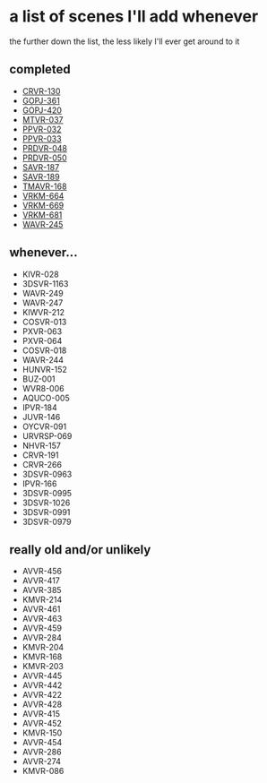 # a list of scenes I'll add whenever
the further down the list, the less likely I'll ever get around to it

## completed
* [CRVR-130](https://github.com/vt-idiot/JAV-VR-JSON/blob/main/CRVR/CRVR-130.json)
* [GOPJ-361](https://github.com/vt-idiot/JAV-VR-JSON/blob/main/GOPJ/GOPJ-361.json)
* [GOPJ-420](https://github.com/vt-idiot/JAV-VR-JSON/blob/main/GOPJ/GOPJ-420.json)
* [MTVR-037](https://github.com/vt-idiot/JAV-VR-JSON/blob/main/MTVR/MTVR-037.json)
* [PPVR-032](https://github.com/vt-idiot/JAV-VR-JSON/blob/main/PPVR/PPVR-032.json)
* [PPVR-033](https://github.com/vt-idiot/JAV-VR-JSON/blob/main/PPVR/PPVR-033.json)
* [PRDVR-048](https://github.com/vt-idiot/JAV-VR-JSON/blob/main/PRDVR%20%5BPrestige%20%22PRVR%22%5D/PRDVR-048.json)
* [PRDVR-050](https://github.com/vt-idiot/JAV-VR-JSON/blob/main/PRDVR%20%5BPrestige%20%22PRVR%22%5D/PRDVR-050.json)
* [SAVR-187](https://github.com/vt-idiot/JAV-VR-JSON/blob/main/SAVR/SAVR-187.json)
* [SAVR-189](https://github.com/vt-idiot/JAV-VR-JSON/blob/main/SAVR/SAVR-189.json)
* [TMAVR-168](https://github.com/vt-idiot/JAV-VR-JSON/blob/main/TMAVR/TMAVR-168.json)
* [VRKM-664](https://github.com/vt-idiot/JAV-VR-JSON/blob/main/VRKM/VRKM-664.json)
* [VRKM-669](https://github.com/vt-idiot/JAV-VR-JSON/blob/main/VRKM/VRKM-669.json)
* [VRKM-681](https://github.com/vt-idiot/JAV-VR-JSON/blob/main/VRKM/VRKM-681.json)
* [WAVR-245](https://github.com/vt-idiot/JAV-VR-JSON/blob/main/WAVR/WAVR-245.json)


## whenever...
* KIVR-028
* 3DSVR-1163
* WAVR-249
* WAVR-247
* KIWVR-212
* COSVR-013
* PXVR-063
* PXVR-064
* COSVR-018
* WAVR-244
* HUNVR-152
* BUZ-001
* WVR8-006
* AQUCO-005
* IPVR-184
* JUVR-146
* OYCVR-091
* URVRSP-069
* NHVR-157
* CRVR-191
* CRVR-266
* 3DSVR-0963
* IPVR-166
* 3DSVR-0995
* 3DSVR-1026
* 3DSVR-0991
* 3DSVR-0979


## really old and/or unlikely
* AVVR-456
* AVVR-417
* AVVR-385
* KMVR-214
* AVVR-461
* AVVR-463
* AVVR-459
* AVVR-284
* KMVR-204
* KMVR-168
* KMVR-203
* AVVR-445
* AVVR-442
* AVVR-422
* AVVR-428
* AVVR-415
* AVVR-452
* KMVR-150
* AVVR-454
* AVVR-286
* AVVR-274
* KMVR-086
